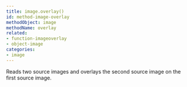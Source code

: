 ```yaml
---
title: image.overlay()
id: method-image-overlay
methodObject: image
methodName: overlay
related:
- function-imageoverlay
- object-image
categories:
- image
---
```


Reads two source images and overlays the second source image on the first source image.